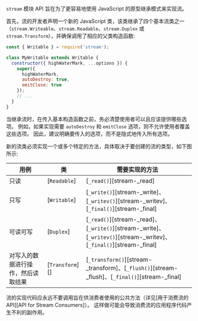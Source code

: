 
<!--type=misc-->

`stream` 模块 API 旨在为了更容易地使用 JavaScript 的原型继承模式来实现流。

首先，流的开发者声明一个新的 JavaScript 类，该类继承了四个基本流类之一（`stream.Writeable`、`stream.Readable`、`stream.Duplex` 或 `stream.Transform`），并确保调用了相应的父类构造函数:

<!-- eslint-disable no-useless-constructor -->
```js
const { Writable } = require('stream');

class MyWritable extends Writable {
  constructor({ highWaterMark, ...options }) {
    super({
      highWaterMark,
      autoDestroy: true,
      emitClose: true
    });
    // ...
  }
}
```

当继承流时，在传入基本构造函数之前，务必清楚使用者可以且应该提供哪些选项。 
例如，如果实现需要 `autoDestroy` 和 `emitClose` 选项，则不允许使用者覆盖这些选项。 
因此，建议明确要传入的选项，而不是隐式地传入所有选项。

新的流类必须实现一个或多个特定的方法，具体取决于要创建的流的类型，如下图所示:

| 用例 | 类 | 需要实现的方法 |
| -------- | ----- | ---------------------- |
| 只读 | [`Readable`] | [`_read()`][stream-_read] |
| 只写 | [`Writable`] | [`_write()`][stream-_write]、[`_writev()`][stream-_writev]、[`_final()`][stream-_final] |
| 可读可写 | [`Duplex`] | [`_read()`][stream-_read]、[`_write()`][stream-_write]、[`_writev()`][stream-_writev]、[`_final()`][stream-_final] |
| 对写入的数据进行操作，然后读取结果 | [`Transform`][] | [`_transform()`][stream-_transform]、[`_flush()`][stream-_flush]、[`_final()`][stream-_final] |

流的实现代码应永远不要调用旨在供消费者使用的公共方法（详见[用于消费流的API][API for Stream Consumers]）。
这样做可能会导致消费流的应用程序代码产生不利的副作用。

